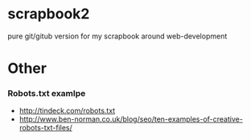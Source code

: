 scrapbook2
==========

pure git/gitub version for my scrapbook around web-development



# Other

### Robots.txt examlpe

* http://tindeck.com/robots.txt
* http://www.ben-norman.co.uk/blog/seo/ten-examples-of-creative-robots-txt-files/
